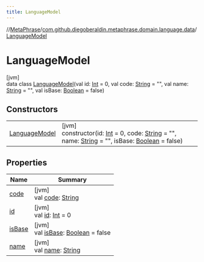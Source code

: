 ```yaml
---
title: LanguageModel
---
```

//[MetaPhrase](../../../index.html)/[com.github.diegoberaldin.metaphrase.domain.language.data](../index.html)/[LanguageModel](index.html)



# LanguageModel



[jvm]\
data class [LanguageModel](index.html)(val id: [Int](https://kotlinlang.org/api/latest/jvm/stdlib/kotlin/-int/index.html) = 0, val code: [String](https://kotlinlang.org/api/latest/jvm/stdlib/kotlin/-string/index.html) = &quot;&quot;, val name: [String](https://kotlinlang.org/api/latest/jvm/stdlib/kotlin/-string/index.html) = &quot;&quot;, val isBase: [Boolean](https://kotlinlang.org/api/latest/jvm/stdlib/kotlin/-boolean/index.html) = false)



## Constructors


| | |
|---|---|
| [LanguageModel](-language-model.html) | [jvm]<br>constructor(id: [Int](https://kotlinlang.org/api/latest/jvm/stdlib/kotlin/-int/index.html) = 0, code: [String](https://kotlinlang.org/api/latest/jvm/stdlib/kotlin/-string/index.html) = &quot;&quot;, name: [String](https://kotlinlang.org/api/latest/jvm/stdlib/kotlin/-string/index.html) = &quot;&quot;, isBase: [Boolean](https://kotlinlang.org/api/latest/jvm/stdlib/kotlin/-boolean/index.html) = false) |


## Properties


| Name | Summary |
|---|---|
| [code](code.html) | [jvm]<br>val [code](code.html): [String](https://kotlinlang.org/api/latest/jvm/stdlib/kotlin/-string/index.html) |
| [id](id.html) | [jvm]<br>val [id](id.html): [Int](https://kotlinlang.org/api/latest/jvm/stdlib/kotlin/-int/index.html) = 0 |
| [isBase](is-base.html) | [jvm]<br>val [isBase](is-base.html): [Boolean](https://kotlinlang.org/api/latest/jvm/stdlib/kotlin/-boolean/index.html) = false |
| [name](name.html) | [jvm]<br>val [name](name.html): [String](https://kotlinlang.org/api/latest/jvm/stdlib/kotlin/-string/index.html) |

